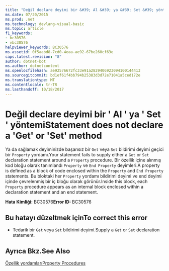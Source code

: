 ```yaml
---
title: "Değil declare deyimi bir &#39; Al &#39; ya &#39; Set &#39; yöntemi"
ms.date: 07/20/2015
ms.prod: .net
ms.technology: devlang-visual-basic
ms.topic: article
f1_keywords:
- bc30576
- vbc30576
helpviewer_keywords: BC30576
ms.assetid: 0f5aabd8-7cd0-4eaa-ae92-67be260cf63e
caps.latest.revision: "8"
author: dotnet-bot
ms.author: dotnetcontent
ms.openlocfilehash: ae92576672fc33e91a2829406923094100144413
ms.sourcegitcommit: bd1ef61f4bb794b25383d3d72e71041a5ced172e
ms.translationtype: MT
ms.contentlocale: tr-TR
ms.lasthandoff: 10/18/2017
---
```

# <a name="statement-does-not-declare-a-39get39-or-39set39-method"></a><span data-ttu-id="34a7e-102">Değil declare deyimi bir &#39; Al &#39; ya &#39; Set &#39; yöntemi</span><span class="sxs-lookup"><span data-stu-id="34a7e-102">Statement does not declare a &#39;Get&#39; or &#39;Set&#39; method</span></span>
<span data-ttu-id="34a7e-103">Ya da sağlamak deyiminizde başarısız bir `Get` veya `Set` bildirimi deyimi geçici bir `Property` yordamı.</span><span class="sxs-lookup"><span data-stu-id="34a7e-103">Your statement fails to supply either a `Get` or `Set` declaration statement around a `Property` procedure.</span></span> <span data-ttu-id="34a7e-104">Bir özellik içine alınmış kod bloğu olarak tanımlandı `Property` ve `End Property` deyimleri.</span><span class="sxs-lookup"><span data-stu-id="34a7e-104">A property is defined as a block of code enclosed within the `Property` and `End Property` statements.</span></span> <span data-ttu-id="34a7e-105">Bu bloktaki her `Property` yordamı bildirimi deyimi ve end deyimi içinde çevrelenmiş bir iç bloğu olarak görünür.</span><span class="sxs-lookup"><span data-stu-id="34a7e-105">Inside this block, each `Property` procedure appears as an internal block enclosed within a declaration statement and an end statement.</span></span>  
  
 <span data-ttu-id="34a7e-106">**Hata Kimliği:** BC30576</span><span class="sxs-lookup"><span data-stu-id="34a7e-106">**Error ID:** BC30576</span></span>  
  
## <a name="to-correct-this-error"></a><span data-ttu-id="34a7e-107">Bu hatayı düzeltmek için</span><span class="sxs-lookup"><span data-stu-id="34a7e-107">To correct this error</span></span>  
  
-   <span data-ttu-id="34a7e-108">Tedarik bir `Get` veya `Set` bildirimi deyimi.</span><span class="sxs-lookup"><span data-stu-id="34a7e-108">Supply a `Get` or `Set` declaration statement.</span></span>  
  
## <a name="see-also"></a><span data-ttu-id="34a7e-109">Ayrıca Bkz.</span><span class="sxs-lookup"><span data-stu-id="34a7e-109">See Also</span></span>  
 [<span data-ttu-id="34a7e-110">Özellik yordamları</span><span class="sxs-lookup"><span data-stu-id="34a7e-110">Property Procedures</span></span>](../../visual-basic/programming-guide/language-features/procedures/property-procedures.md)
